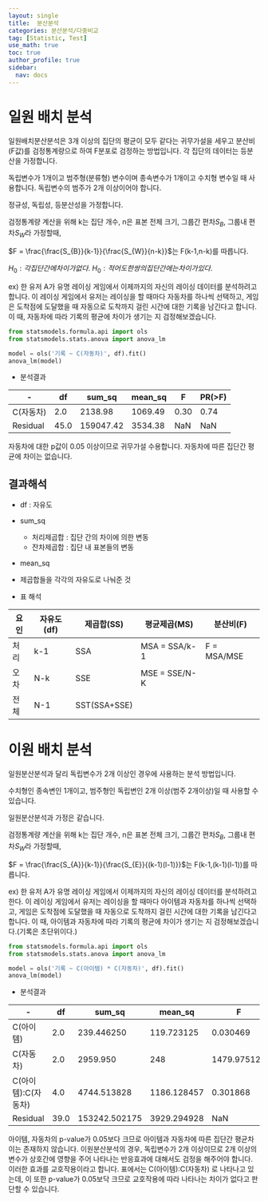 ```yaml
---
layout: single
title:  분산분석
categories: 분산분석/다중비교
tag: [Statistic, Test]
use_math: true
toc: true
author_profile: true
sidebar:
  nav: docs
---
```


# 일원 배치 분석

일원배치분산분석은 3개 이상의 집단의 평균이 모두 같다는 귀무가설을 세우고 분산비(F값)를 검정통계량으로 하여 F분포로 검정하는 방법입니다. 각 집단의 데이터는 등분산을 가정합니다.

독립변수가 1개이고 범주형(분류형) 변수이며 종속변수가 1개이고 수치형 변수일 때 사용합니다. 독립변수의 범주가 2개 이상이어야 합니다.

정규성, 독립성, 등분산성을 가정합니다.

검정통계량 계산을 위해 k는 집단 개수, n은 표본 전체 크기, 그룹간 편차$S_{B}$, 그룹내 편차$S_{W}$라 가정할때,

$F = \frac{\frac{S_{B}}{k-1}}{\frac{S_{W}}{n-k}}$는 F(k-1,n-k)를 따릅니다.

$H_{0} : 각 집단간에 차이가 없다.$
$H_{0} : 적어도 한쌍의 집단간에는 차이가 있다.$

ex)
한 유저 A가 유명 레이싱 게임에서 이제까지의 자신의 레이싱 데이터를 분석하려고 합니다. 이 레이싱 게임에서 유저는 레이싱을 할 때마다 자동차를 하나씩 선택하고, 게임은 도착점에 도달했을 때 자동으로 도착까지 걸린 시간에 대한 기록을 남긴다고 합니다. 이 때, 자동차에 따라 기록의 평균에 차이가 생기는 지 검정해보겠습니다.

```python
from statsmodels.formula.api import ols
from statsmodels.stats.anova import anova_lm

model = ols('기록 ~ C(자동차)', df).fit()
anova_lm(model)
```

- 분석결과

|-|df|sum_sq|mean_sq|F|PR(&gt;F\)|
|---|---|---|---|---|---|
|C(자동차)|2.0|2138.98|1069.49|0.30|0.74|
|Residual|45.0|159047.42|3534.38|NaN|NaN|

자동차에 대한 p값이 0.05 이상이므로 귀무가설 수용합니다. 자동차에 따른 집단간 평균에 차이는 없습니다.


## 결과해석

- df : 자유도

- sum_sq
  - 처리제곱합 : 집단 간의 차이에 의한 변동
  - 잔차제곱합 : 집단 내 표본들의 변동

- mean_sq
 - 제곱합들을 각각의 자유도로 나눠준 것


- 표 해석

|요인|자유도(df)|제곱합(SS)|평균제곱(MS)|분산비(F)|
|----|----------|----------|------------|---------|
|처리|k-1|SSA|MSA = SSA/k-1|F = MSA/MSE|
|오차|N-k|SSE|MSE = SSE/N-K|||	
|전체|N-1|SST(SSA+SSE)||||		

# 이원 배치 분석

일원분산분석과 달리 독립변수가 2개 이상인 경우에 사용하는 분석 방법입니다.

수치형인 종속변인 1개이고, 범주형인 독립변인 2개 이상(범주 2개이상)일 때 사용할 수 있습니다.

일원분산분석과 가정은 같습니다.

검정통계량 계산을 위해 k는 집단 개수, n은 표본 전체 크기, 그룹간 편차$S_{B}$, 그룹내 편차$S_{W}$라 가정할때,

$F = \frac{\frac{S_{A}}{k-1}}{\frac{S_{E}}{(k-1)(l-1)}}$는 F(k-1,(k-1)(l-1))를 
따릅니다.

ex)
한 유저 A가 유명 레이싱 게임에서 이제까지의 자신의 레이싱 데이터를 분석하려고 한다. 이 레이싱 게임에서 유저는 레이싱을 할 때마다 아이템과 자동차를 하나씩 선택하고, 게임은 도착점에 도달했을 때 자동으로 도착까지 걸린 시간에 대한 기록을 남긴다고 합니다. 이 때, 아이템과 자동차에 따라 기록의 평균에 차이가 생기는 지 검정해보겠습니다.(기록은 초단위이다.)

```python
from statsmodels.formula.api import ols
from statsmodels.stats.anova import anova_lm

model = ols('기록 ~ C(아이템) * C(자동차)', df).fit()
anova_lm(model)
```

- 분석결과

|-|df|sum_sq|mean_sq|F|PR(>F)|
|-|-|-|-|-|-|
|C(아이템)|2.0|239.446250|119.723125|0.030469|0.970013|
|C(자동차)|2.0|2959.950|248|1479.975124|0.376652|0.688624|
|C(아이템):C(자동차)|4.0|4744.513828|1186.128457|0.301868|0.874929|
|Residual|39.0|153242.502175|3929.294928|NaN|NaN|

아이템, 자동차의 p-value가 0.05보다 크므로 아이템과 자동차에 따른 집단간 평균차이는 존재하지 않습니다.
이원분산분석의 경우, 독립변수가 2개 이상이므로 2개 이상의 변수가 상호간에 영향을 주어 나타나는 반응효과에 대해서도 검정을 해주어야 합니다. 이러한 효과를 교호작용이라고 합니다. 표에서는 C(아이템):C(자동차) 로 나타나고 있는데, 이 또한 p-value가 0.05보닥 크므로 교호작용에 따라 나타나는 차이가 없다고 판단할 수 있습니다.